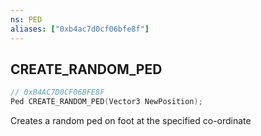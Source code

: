 ```yaml
---
ns: PED
aliases: ["0xb4ac7d0cf06bfe8f"]
---
```

## CREATE_RANDOM_PED

```c
// 0xB4AC7D0CF06BFE8F
Ped CREATE_RANDOM_PED(Vector3 NewPosition);
```

Creates a random ped on foot at the specified co-ordinate

